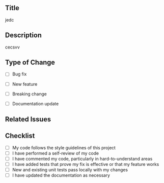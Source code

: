 ## Title
<!-- Provide a concise title for the pull request -->
jedc
## Description
<!-- Describe your changes in detail -->
cecsvv
## Type of Change
- [ ] Bug fix
- [ ] New feature
- [ ] Breaking change
- [ ] Documentation update



## Related Issues
<!-- Link to related issues or tickets -->
## Checklist
- [ ] My code follows the style guidelines of this project
- [ ] I have performed a self-review of my code
- [ ] I have commented my code, particularly in hard-to-understand areas
- [ ] I have added tests that prove my fix is effective or that my feature works
- [ ] New and existing unit tests pass locally with my changes
- [ ] I have updated the documentation as necessary
